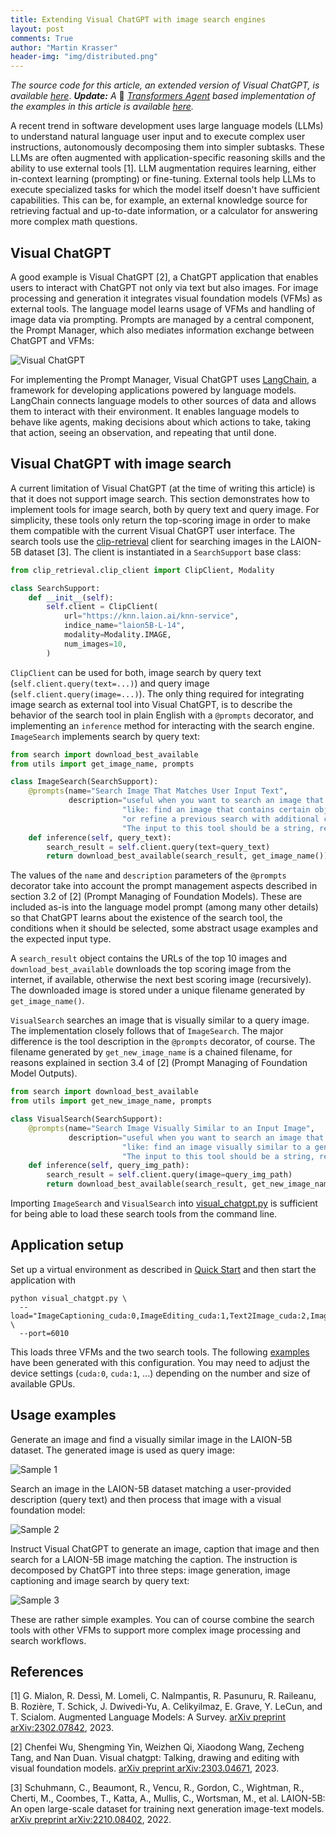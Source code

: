 ```yaml
---
title: Extending Visual ChatGPT with image search engines
layout: post
comments: True
author: "Martin Krasser"
header-img: "img/distributed.png"
---
```


*The source code for this article, an extended version of Visual ChatGPT, is available [here](https://github.com/krasserm/visual-chatgpt)*.
***Update:** A* 🤗 *[Transformers Agent](https://huggingface.co/docs/transformers/transformers_agents) based implementation
of the examples in this article is available [here](https://colab.research.google.com/github/krasserm/transformers-agent-examples/blob/main/image-search.ipynb).*

A recent trend in software development uses large language models (LLMs) to understand natural language user input and
to execute complex user instructions, autonomously decomposing them into simpler subtasks. These LLMs are often augmented
with application-specific reasoning skills and the ability to use external tools \[1\]. LLM augmentation requires learning,
either in-context learning (prompting) or fine-tuning. External tools help LLMs to execute specialized tasks for which the
model itself doesn't have sufficient capabilities. This can be, for example, an external knowledge source for retrieving
factual and up-to-date information, or a calculator for answering more complex math questions.

## Visual ChatGPT

A good example is Visual ChatGPT \[2\], a ChatGPT application that enables users to interact with ChatGPT not only via
text but also images. For image processing and generation it integrates visual foundation models (VFMs) as external
tools. The language model learns usage of VFMs and handling of image data via prompting. Prompts are managed by a central
component, the Prompt Manager, which also mediates information exchange between ChatGPT and VFMs:

![Visual ChatGPT](/img/2023-04-03/visual-chatgpt.png)

For implementing the Prompt Manager, Visual ChatGPT uses [LangChain](https://python.langchain.com/en/latest/), a framework
for developing applications powered by language models. LangChain connects language models to other sources of data and
allows them to interact with their environment. It enables language models to behave like agents, making decisions about
which actions to take, taking that action, seeing an observation, and repeating that until done.

## Visual ChatGPT with image search

A current limitation of Visual ChatGPT (at the time of writing this article) is that it does not support image search.
This section demonstrates how to implement tools for image search, both by query text and query image. For simplicity,
these tools only return the top-scoring image in order to make them compatible with the current Visual ChatGPT user
interface. The search tools use the [clip-retrieval](https://github.com/rom1504/clip-retrieval) client for searching 
images in the LAION-5B dataset \[3\]. The client is instantiated in a `SearchSupport` base class:

```python
from clip_retrieval.clip_client import ClipClient, Modality

class SearchSupport:
    def __init__(self):
        self.client = ClipClient(
            url="https://knn.laion.ai/knn-service",
            indice_name="laion5B-L-14",
            modality=Modality.IMAGE,
            num_images=10,
        )
```

`ClipClient` can be used for both, image search by query text (`self.client.query(text=...)`) and query image
(`self.client.query(image=...)`). The only thing required for integrating image search as external tool into Visual
ChatGPT, is to describe the behavior of the search tool in plain English with a `@prompts` decorator, and implementing
an `inference` method for interacting with the search engine. `ImageSearch` implements search by query text:

```python
from search import download_best_available
from utils import get_image_name, prompts

class ImageSearch(SearchSupport):
    @prompts(name="Search Image That Matches User Input Text",
             description="useful when you want to search an image that matches a given description. "
                         "like: find an image that contains certain objects with certain properties, "
                         "or refine a previous search with additional criteria. " 
                         "The input to this tool should be a string, representing the description. ")
    def inference(self, query_text):
        search_result = self.client.query(text=query_text)
        return download_best_available(search_result, get_image_name())
```

The values of the `name` and `description` parameters of the `@prompts` decorator take into account the prompt management
aspects described in section 3.2 of \[2\] (Prompt Managing of Foundation Models). These are included as-is into the
language model prompt (among many other details) so that ChatGPT learns about the existence of the search tool, the
conditions when it should be selected, some abstract usage examples and the expected input type.

A `search_result` object contains the URLs of the top 10 images and `download_best_available` downloads the top scoring
image from the internet, if available, otherwise the next best scoring image (recursively). The downloaded image is stored
under a unique filename generated by `get_image_name()`.

`VisualSearch` searches an image that is visually similar to a query image. The implementation closely follows
that of `ImageSearch`. The major difference is the tool description in the `@prompts` decorator, of course. The filename
generated by `get_new_image_name` is a chained filename, for reasons explained in section 3.4 of \[2\] (Prompt Managing
of Foundation Model Outputs).

```python
from search import download_best_available
from utils import get_new_image_name, prompts

class VisualSearch(SearchSupport):
    @prompts(name="Search Image Visually Similar to an Input Image",
             description="useful when you want to search an image that is visually similar to an input image. "
                         "like: find an image visually similar to a generated or modified image. "
                         "The input to this tool should be a string, representing the input image path. ")
    def inference(self, query_img_path):
        search_result = self.client.query(image=query_img_path)
        return download_best_available(search_result, get_new_image_name(query_img_path, "visual-search"))
```

Importing `ImageSearch` and `VisualSearch` into [visual_chatgpt.py](https://github.com/krasserm/visual-chatgpt/blob/main/visual_chatgpt.py)
is sufficient for being able to load these search tools from the command line.

## Application setup

Set up a virtual environment as described in [Quick Start](https://github.com/krasserm/visual-chatgpt/blob/main/README.md#quick-start)
and then start the application with

```shell
python visual_chatgpt.py \
  --load="ImageCaptioning_cuda:0,ImageEditing_cuda:1,Text2Image_cuda:2,ImageSearch_,VisualSearch_" \ 
  --port=6010
```

This loads three VFMs and the two search tools. The following [examples](#usage-examples) have been generated with this
configuration. You may need to adjust the device settings (`cuda:0`, `cuda:1`, ...) depending on the number and size of
available GPUs.

## Usage examples

Generate an image and find a visually similar image in the LAION-5B dataset. The generated image is used as query image:

![Sample 1](/img/2023-04-03/sample-1.png)

Search an image in the LAION-5B dataset matching a user-provided description (query text) and then process that image
with a visual foundation model:

![Sample 2](/img/2023-04-03/sample-2.png)

Instruct Visual ChatGPT to generate an image, caption that image and then search for a LAION-5B image matching the
caption. The instruction is decomposed by ChatGPT into three steps: image generation, image captioning and image search
by query text:

![Sample 3](/img/2023-04-03/sample-3.png)

These are rather simple examples. You can of course combine the search tools with other VFMs to support more complex
image processing and search workflows.

## References

\[1\] G. Mialon, R. Dessì, M. Lomeli, C. Nalmpantis, R. Pasunuru, R. Raileanu, B. Rozière, T. Schick, J. Dwivedi-Yu,
A. Celikyilmaz, E. Grave, Y. LeCun, and T. Scialom. Augmented Language Models: A Survey.
[arXiv preprint arXiv:2302.07842](https://arxiv.org/abs/2302.07842), 2023.

\[2\] Chenfei Wu, Shengming Yin, Weizhen Qi, Xiaodong Wang, Zecheng Tang, and Nan Duan. Visual chatgpt: Talking, 
drawing and editing with visual foundation models.
[arXiv preprint arXiv:2303.04671](https://arxiv.org/abs/2303.04671), 2023.

\[3\] Schuhmann, C., Beaumont, R., Vencu, R., Gordon, C., Wightman, R., Cherti, M., Coombes, T., Katta, A., Mullis,
C., Wortsman, M., et al. LAION-5B: An open large-scale dataset for training next generation image-text models.
[arXiv preprint arXiv:2210.08402](https://arxiv.org/abs/2210.08402), 2022.
